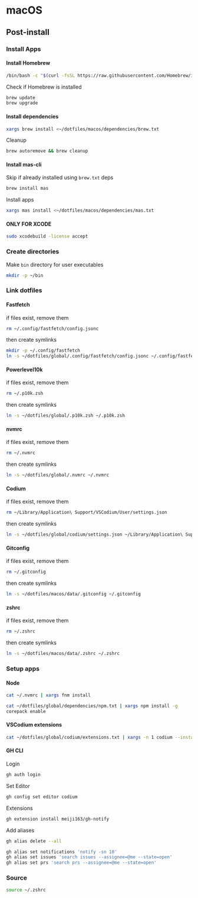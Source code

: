 # macOS

## Post-install

### Install Apps

#### Install Homebrew

```bash
/bin/bash -c "$(curl -fsSL https://raw.githubusercontent.com/Homebrew/install/HEAD/install.sh)"
```

Check if Homebrew is installed

```bash
brew update
brew upgrade
```

#### Install dependencies

```bash
xargs brew install <~/dotfiles/macos/dependencies/brew.txt
```

Cleanup

```bash
brew autoremove && brew cleanup
```

#### Install mas-cli

Skip if already installed using `brew.txt` deps

```bash
brew install mas
```

Install apps

```bash
xargs mas install <~/dotfiles/macos/dependencies/mas.txt
```

#### ONLY FOR XCODE

```bash
sudo xcodebuild -license accept
```

### Create directories

Make `bin` directory for user executables

```bash
mkdir -p ~/bin
```

### Link dotfiles

#### Fastfetch

if files exist, remove them

```bash
rm ~/.config/fastfetch/config.jsonc
```

then create symlinks

```bash
mkdir -p ~/.config/fastfetch
ln -s ~/dotfiles/global/.config/fastfetch/config.jsonc ~/.config/fastfetch/config.jsonc
```

#### Powerlevel10k

if files exist, remove them

```bash
rm ~/.p10k.zsh
```

then create symlinks

```bash
ln -s ~/dotfiles/global/.p10k.zsh ~/.p10k.zsh
```

#### nvmrc

if files exist, remove them

```bash
rm ~/.nvmrc
```

then create symlinks

```bash
ln -s ~/dotfiles/global/.nvmrc ~/.nvmrc
```

#### Codium

if files exist, remove them

```bash
rm ~/Library/Application\ Support/VSCodium/User/settings.json
```

then create symlinks

```bash
ln -s ~/dotfiles/global/codium/settings.json ~/Library/Application\ Support/VSCodium/User/settings.json
```

#### Gitconfig

if files exist, remove them

```bash
rm ~/.gitconfig
```

then create symlinks

```bash
ln -s ~/dotfiles/macos/data/.gitconfig ~/.gitconfig
```

#### zshrc

if files exist, remove them

```bash
rm ~/.zshrc
```

then create symlinks

```bash
ln -s ~/dotfiles/macos/data/.zshrc ~/.zshrc
```

### Setup apps

#### Node

```bash
cat ~/.nvmrc | xargs fnm install
```

```bash
cat ~/dotfiles/global/dependencies/npm.txt | xargs npm install -g
corepack enable
```

#### VSCodium extensions

```bash
cat ~/dotfiles/global/codium/extensions.txt | xargs -n 1 codium --install-extension
```

#### GH CLI

Login

```bash
gh auth login
```

Set Editor

```bash
gh config set editor codium
```

Extensions

```bash
gh extension install meiji163/gh-notify
```

Add aliases

```bash
gh alias delete --all

gh alias set notifications 'notify -sn 10'
gh alias set issues 'search issues --assignee=@me --state=open'
gh alias set prs 'search prs --assignee=@me --state=open'
```

### Source

```bash
source ~/.zshrc
```